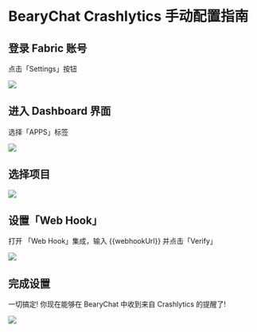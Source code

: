 # BearyChat Crashlytics 手动配置指南

## 登录 Fabric 账号

点击「Settings」按钮

![](http://7jpt3p.com1.z0.glb.clouddn.com/FlebnkdGxtFhbCHfzuEEkvegLVtU)

##  进入 Dashboard 界面

选择「APPS」标签

![](http://7jpt3p.com1.z0.glb.clouddn.com/Fs7lLzbZGiWbCMJSIOhuv84SDpgj)

## 选择项目

![](http://7jpt3p.com1.z0.glb.clouddn.com/FmORN4EQgELa2wshfpzS26AEDd1X)

##  设置「Web Hook」

打开 「Web Hook」集成，输入 {{webhookUrl}} 并点击「Verify」

![](http://7jpt3p.com1.z0.glb.clouddn.com/FmXDnZp3PLHiV2GaE22pmUXXm8vD)

## 完成设置

一切搞定! 你现在能够在 BearyChat 中收到来自 Crashlytics 的提醒了!

![](http://7jpt3p.com1.z0.glb.clouddn.com/FmoX6_CBstCYI4EuyPyazrIJaUjN)

